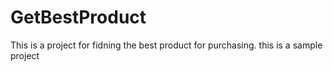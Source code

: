 # GetBestProduct
This is a project for fidning the best product for purchasing.
this is a sample project
